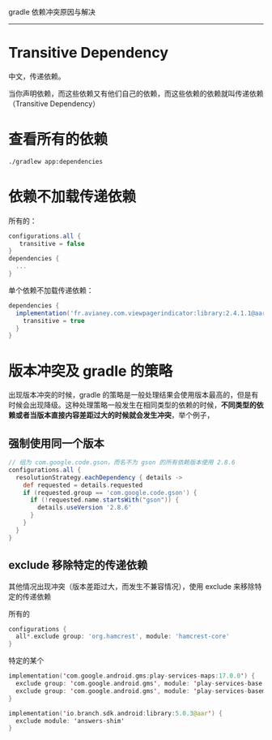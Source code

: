 gradle 依赖冲突原因与解决

---



# Transitive Dependency

中文，传递依赖。

当你声明依赖，而这些依赖又有他们自己的依赖，而这些依赖的依赖就叫传递依赖（Transitive Dependency）



# 查看所有的依赖

```sh
./gradlew app:dependencies
```



# 依赖不加载传递依赖

所有的：

```groovy
configurations.all {
   transitive = false
}
dependencies {
  ...
}
```

单个依赖不加载传递依赖：

```groovy
dependencies {
  implementation('fr.avianey.com.viewpagerindicator:library:2.4.1.1@aar') {
    transitive = true
  }
}
```



# 版本冲突及 gradle 的策略

出现版本冲突的时候，gradle 的策略是一般处理结果会使用版本最高的，但是有时候会出现降级。这种处理策略一般发生在相同类型的依赖的时候，**不同类型的依赖或者当版本直接内容差距过大的时候就会发生冲突**，举个例子，



## 强制使用同一个版本

```groovy
// 组为 com.google.code.gson，而名不为 gson 的所有依赖版本使用 2.8.6
configurations.all {
  resolutionStrategy.eachDependency { details ->
    def requested = details.requested
    if (requested.group == 'com.google.code.gson') {
      if (!requested.name.startsWith("gson")) {
        details.useVersion '2.8.6'
      }
    }
  }
}
```



## exclude 移除特定的传递依赖

其他情况出现冲突（版本差距过大，而发生不兼容情况），使用 exclude 来移除特定的传递依赖



所有的

```groovy
configurations {
  all*.exclude group: 'org.hamcrest', module: 'hamcrest-core'
}
```

特定的某个

```kotlin
implementation('com.google.android.gms:play-services-maps:17.0.0') {
  exclude group: 'com.google.android.gms', module: 'play-services-base'
  exclude group: 'com.google.android.gms', module: 'play-services-basement'
}

implementation('io.branch.sdk.android:library:5.0.3@aar') {
  exclude module: 'answers-shim'
}
```

